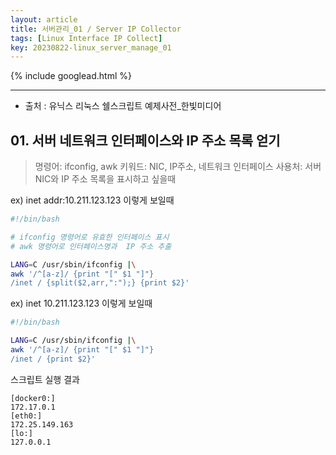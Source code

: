 ```yaml
---
layout: article
title: 서버관리_01 / Server IP Collector
tags: [Linux Interface IP Collect]
key: 20230822-linux_server_manage_01 
---
```


{% include googlead.html %}

---

- 출처 : 유닉스 리눅스 쉘스크립트 예제사전_한빛미디어

## 01. 서버 네트워크 인터페이스와 IP 주소 목록 얻기

> 명령어: ifconfig, awk
> 키워드: NIC, IP주소, 네트워크 인터페이스
> 사용처: 서버 NIC와 IP 주소 목록을 표시하고 싶을때


ex) inet addr:10.211.123.123 이렇게 보일때

 ```bash
#!/bin/bash

# ifconfig 명령어로 유효한 인터페이스 표시
# awk 명령어로 인터페이스명과  IP 주소 추출

LANG=C /usr/sbin/ifconfig |\
awk '/^[a-z]/ {print "[" $1 "]"}
/inet / {split($2,arr,":");} {print $2}'
```

ex) inet 10.211.123.123 이렇게 보일때

```bash
#!/bin/bash

LANG=C /usr/sbin/ifconfig |\
awk '/^[a-z]/ {print "[" $1 "]"}
/inet / {print $2}'
```

스크립트 실행 결과
```
[docker0:]
172.17.0.1
[eth0:]
172.25.149.163
[lo:]
127.0.0.1
```

